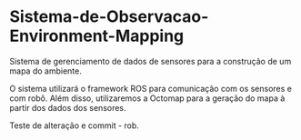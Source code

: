 # Sistema-de-Observacao-Environment-Mapping
Sistema de gerenciamento de dados de sensores para a construção de um mapa do ambiente.

O sistema utilizará o framework ROS para comunicação com os sensores e com robô.
Além disso, utilizaremos a Octomap para a geração do mapa à partir dos dados dos sensores.

Teste de alteração e commit - rob.
